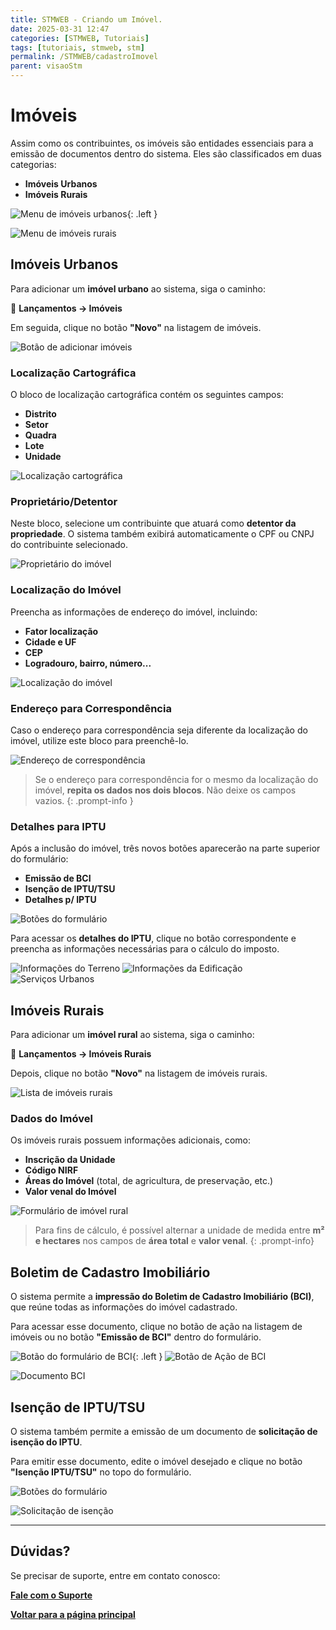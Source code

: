 ```yaml
---
title: STMWEB - Criando um Imóvel.
date: 2025-03-31 12:47
categories: [STMWEB, Tutoriais]
tags: [tutoriais, stmweb, stm]
permalink: /STMWEB/cadastroImovel
parent: visaoStm
---
```


# Imóveis

Assim como os contribuintes, os imóveis são entidades essenciais para a emissão de documentos dentro do sistema. Eles são classificados em duas categorias:

- **Imóveis Urbanos**
- **Imóveis Rurais**

![Menu de imóveis urbanos](/assets/img/stm/cadastro-imoveis/imovel1.jpg){: .left }

![Menu de imóveis rurais](/assets/img/stm/cadastro-imoveis/imovel2.jpg)

## Imóveis Urbanos

Para adicionar um **imóvel urbano** ao sistema, siga o caminho:

📌 **Lançamentos → Imóveis**

Em seguida, clique no botão **"Novo"** na listagem de imóveis.

![Botão de adicionar imóveis](/assets/img/stm/cadastro-imoveis/imovel3.jpg)

### Localização Cartográfica

O bloco de localização cartográfica contém os seguintes campos:
- **Distrito**
- **Setor**
- **Quadra**
- **Lote**
- **Unidade**

![Localização cartográfica](/assets/img/stm/cadastro-imoveis/imovel4.jpg)

### Proprietário/Detentor

Neste bloco, selecione um contribuinte que atuará como **detentor da propriedade**. O sistema também exibirá automaticamente o CPF ou CNPJ do contribuinte selecionado.

![Proprietário do imóvel](/assets/img/stm/cadastro-imoveis/imovel5.jpg)

### Localização do Imóvel

Preencha as informações de endereço do imóvel, incluindo:
- **Fator localização**
- **Cidade e UF**
- **CEP**
- **Logradouro, bairro, número...**

![Localização do imóvel](/assets/img/stm/cadastro-imoveis/imovel6.jpg)

### Endereço para Correspondência

Caso o endereço para correspondência seja diferente da localização do imóvel, utilize este bloco para preenchê-lo.

![Endereço de correspondência](/assets/img/stm/cadastro-imoveis/imovel7.jpg)

> Se o endereço para correspondência for o mesmo da localização do imóvel, **repita os dados nos dois blocos**. Não deixe os campos vazios.
{: .prompt-info }

### Detalhes para IPTU

Após a inclusão do imóvel, três novos botões aparecerão na parte superior do formulário:
- **Emissão de BCI**
- **Isenção de IPTU/TSU**
- **Detalhes p/ IPTU**

![Botões do formulário](/assets/img/stm/cadastro-imoveis/imovel11.jpg)

Para acessar os **detalhes do IPTU**, clique no botão correspondente e preencha as informações necessárias para o cálculo do imposto.

![Informações do Terreno](/assets/img/stm/cadastro-imoveis/imovel12.jpg)
![Informações da Edificação](/assets/img/stm/cadastro-imoveis/imovel13.jpg)
![Serviços Urbanos](/assets/img/stm/cadastro-imoveis/imovel14.jpg)

## Imóveis Rurais

Para adicionar um **imóvel rural** ao sistema, siga o caminho:

📌 **Lançamentos → Imóveis Rurais**

Depois, clique no botão **"Novo"** na listagem de imóveis rurais.

![Lista de imóveis rurais](/assets/img/stm/cadastro-imoveis/imovel8.jpg)

### Dados do Imóvel

Os imóveis rurais possuem informações adicionais, como:
- **Inscrição da Unidade**
- **Código NIRF**
- **Áreas do Imóvel** (total, de agricultura, de preservação, etc.)
- **Valor venal do Imóvel**

![Formulário de imóvel rural](/assets/img/stm/cadastro-imoveis/imovel9.jpg)

> Para fins de cálculo, é possível alternar a unidade de medida entre **m² e hectares** nos campos de **área total** e **valor venal**.
{: .prompt-info}

## Boletim de Cadastro Imobiliário

O sistema permite a **impressão do Boletim de Cadastro Imobiliário (BCI)**, que reúne todas as informações do imóvel cadastrado.

Para acessar esse documento, clique no botão de ação na listagem de imóveis ou no botão **"Emissão de BCI"** dentro do formulário.

![Botão do formulário de BCI](/assets/img/stm/cadastro-imoveis/imovel10B.jpg){: .left }
![Botão de Ação de BCI](/assets/img/stm/cadastro-imoveis/imovel10A.jpg)

![Documento BCI](/assets/img/stm/cadastro-imoveis/imovel10C.jpg)

## Isenção de IPTU/TSU

O sistema também permite a emissão de um documento de **solicitação de isenção do IPTU**.

Para emitir esse documento, edite o imóvel desejado e clique no botão **"Isenção IPTU/TSU"** no topo do formulário.

![Botões do formulário](/assets/img/stm/cadastro-imoveis/imovel11.jpg)

![Solicitação de isenção](/assets/img/stm/cadastro-imoveis/imovel15.jpg)

---  

## **Dúvidas?**  

Se precisar de suporte, entre em contato conosco:  

**[Fale com o Suporte](https://api.whatsapp.com/send?phone=5586981417162&text=Ol%C3%A1%20%5BNome%20e%20Munic%C3%ADpio%5D,%20preciso%20de%20ajuda%20com%20%5Bdescri%C3%A7%C3%A3o%20breve%20do%20problema%5D.%20Voc%C3%AAs%20poderiam%20me%20orientar%20sobre%20como%20resolver%20ou%20indicar%20o%20setor%20respons%C3%A1vel?)**  

**[Voltar para a página principal](/STMWEB/visaoStm)**
